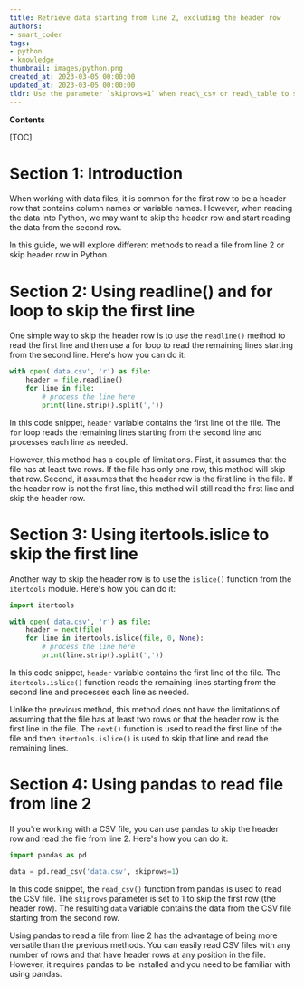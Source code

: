 ```yaml
---
title: Retrieve data starting from line 2, excluding the header row
authors:
- smart_coder
tags:
- python
- knowledge
thumbnail: images/python.png
created_at: 2023-03-05 00:00:00
updated_at: 2023-03-05 00:00:00
tldr: Use the parameter `skiprows=1` when read\_csv or read\_table to skip the header row in a file when reading it in Python.
---
```


**Contents**

[TOC]

# Section 1: Introduction

When working with data files, it is common for the first row to be a header row that contains column names or variable names. However, when reading the data into Python, we may want to skip the header row and start reading the data from the second row.

In this guide, we will explore different methods to read a file from line 2 or skip header row in Python.


# Section 2: Using readline() and for loop to skip the first line

One simple way to skip the header row is to use the `readline()` method to read the first line and then use a for loop to read the remaining lines starting from the second line. Here's how you can do it:

```python
with open('data.csv', 'r') as file:
    header = file.readline()
    for line in file:
        # process the line here
        print(line.strip().split(','))
```

In this code snippet, `header` variable contains the first line of the file. The `for` loop reads the remaining lines starting from the second line and processes each line as needed.

However, this method has a couple of limitations. First, it assumes that the file has at least two rows. If the file has only one row, this method will skip that row. Second, it assumes that the header row is the first line in the file. If the header row is not the first line, this method will still read the first line and skip the header row.


# Section 3: Using itertools.islice to skip the first line

Another way to skip the header row is to use the `islice()` function from the `itertools` module. Here's how you can do it:

```python
import itertools

with open('data.csv', 'r') as file:
    header = next(file)
    for line in itertools.islice(file, 0, None):
        # process the line here
        print(line.strip().split(','))
```

In this code snippet, `header` variable contains the first line of the file. The `itertools.islice()` function reads the remaining lines starting from the second line and processes each line as needed.

Unlike the previous method, this method does not have the limitations of assuming that the file has at least two rows or that the header row is the first line in the file. The `next()` function is used to read the first line of the file and then `itertools.islice()` is used to skip that line and read the remaining lines.


# Section 4: Using pandas to read file from line 2

If you're working with a CSV file, you can use pandas to skip the header row and read the file from line 2. Here's how you can do it:

```python
import pandas as pd

data = pd.read_csv('data.csv', skiprows=1)
```

In this code snippet, the `read_csv()` function from pandas is used to read the CSV file. The `skiprows` parameter is set to 1 to skip the first row (the header row). The resulting `data` variable contains the data from the CSV file starting from the second row.

Using pandas to read a file from line 2 has the advantage of being more versatile than the previous methods. You can easily read CSV files with any number of rows and that have header rows at any position in the file. However, it requires pandas to be installed and you need to be familiar with using pandas.
